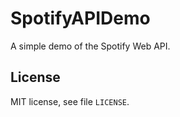# SpotifyAPIDemo

A simple demo of the Spotify Web API.

## License

MIT license, see file `LICENSE`.
